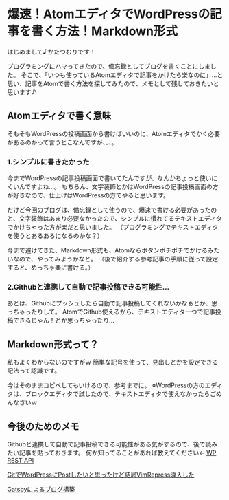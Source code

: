 # 爆速！AtomエディタでWordPressの記事を書く方法！Markdown形式
はじめまして♪かたつむりです！

プログラミングにハマってきたので、備忘録としてブログを書くことにしました。
そこで、「いつも使っているAtomエディタで記事をかけたら楽なのに」…と思い、記事をAtomで書く方法を探してみたので、メモとして残しておきたいと思います♪

## Atomエディタで書く意味
そもそもWordPressの投稿画面から書けばいいのに、Atomエディタでかく必要があるのかって言うとこなんですが、、、。

### 1.シンプルに書きたかった
今までWordPressの記事投稿画面で書いてたんですが、なんかちょっと使いにくいんですよね…。
もちろん、文字装飾とかはWordPressの記事投稿画面の方が好きなので、仕上げはWordPressの方でやると思います。

だけど今回のブログは、備忘録として使うので、爆速で書ける必要があったのと、文字装飾はあまり必要なかったので、シンプルに慣れてるテキストエディタでかけちゃった方が楽だと思いました。
（プログラミングでテキストエディタを使うとあるあるになるのかな？）

今まで避けてきた、Markdown形式も、Atomならボタンポチポチでかけるみたいなので、やってみようかなと。
（後で紹介する参考記事の手順に従って設定すると、めっちゃ楽に書ける。）

### 2.Githubと連携して自動で記事投稿できる可能性…
あとは、Githubにプッシュしたら自動で記事投稿してくれないかなぁとか、思っちゃったりして。
AtomでGithub使えるから、テキストエディタ一つで記事投稿できるじゃん！とか思っちゃったり…


## Markdown形式って？
私もよくわからないのですがｗ
簡単な記号を使って、見出しとかを設定できる記法って認識です。

  今はそのままコピペしてもいけるので、参考までに。
※WordPressの方のエディタは、ブロックエディタで試したので、テキストエディタで使えなかったらごめんなさいｗ


## 今後のためのメモ
  Githubと連携して自動で記事投稿できる可能性がある気がするので、後で読みたい記事を貼っておきます。
  何か知ってることがあれば教えてください←
[  WP REST API][ff589429]

  [ff589429]: https://ja.wp-api.org/ "WP REST API"

[  GitでWordPressにPostしたいと思ったけど結局VimRepress導入した][457a7851]

  [457a7851]: http://haya14busa.com/vimrepress-and-wordpress-using-git/ "GitでWordPressにPostしたいと思ったけど結局VimRepress導入した"

[  Gatsbyによるブログ構築][2fde9273]

  [2fde9273]: https://mako-note.com/building-a-blog-with-gatsby/ "Gatsbyによるブログ構築"
